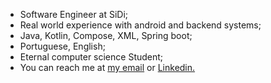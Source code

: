 - Software Engineer at SiDi;
- Real world experience with android and backend systems;
- Java, Kotlin, Compose, XML, Spring boot;
- Portuguese, English;
- Eternal computer science Student;
- You can reach me at [my email](mailto:machadowg@gmail.com) or [Linkedin.](https://www.linkedin.com/in/machado001/)
